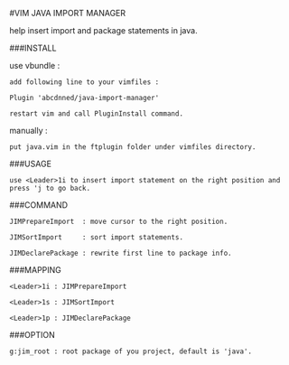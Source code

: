 #VIM JAVA IMPORT MANAGER

help insert import and package statements in java.

###INSTALL

use vbundle :

    add following line to your vimfiles :

    Plugin 'abcdnned/java-import-manager'

    restart vim and call PluginInstall command.

manually :

    put java.vim in the ftplugin folder under vimfiles directory.

###USAGE

    use <Leader>1i to insert import statement on the right position and press 'j to go back. 

###COMMAND

    JIMPrepareImport  : move cursor to the right position.

    JIMSortImport     : sort import statements.

    JIMDeclarePackage : rewrite first line to package info.

###MAPPING

    <Leader>1i : JIMPrepareImport

    <Leader>1s : JIMSortImport

    <Leader>1p : JIMDeclarePackage

###OPTION

    g:jim_root : root package of you project, default is 'java'.
